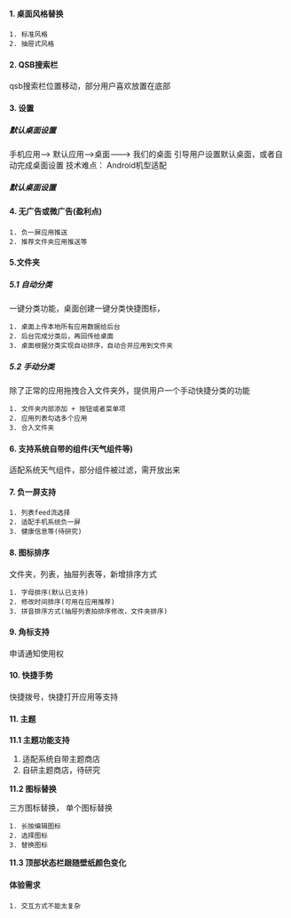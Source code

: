 #### 1. 桌面风格替换
    1. 标准风格
    2. 抽屉式风格

#### 2. QSB搜索栏
qsb搜索栏位置移动，部分用户喜欢放置在底部

#### 3. 设置
##### 默认桌面设置
手机应用--> 默认应用-->桌面---> 我们的桌面
引导用户设置默认桌面，或者自动完成桌面设置
技术难点：
    Android机型适配
##### 默认桌面设置

#### 4. 无广告或微广告(盈利点)
    1. 负一屏应用推送
    2. 推荐文件夹应用推送等
#### 5.文件夹
##### 5.1 自动分类
一键分类功能，桌面创建一键分类快捷图标，

    1. 桌面上传本地所有应用数据给后台
    2. 后台完成分类后，再回传给桌面
    3. 桌面根据分类实现自动排序，自动合并应用到文件夹
##### 5.2 手动分类
除了正常的应用拖拽合入文件夹外，提供用户一个手动快捷分类的功能

    1. 文件夹内部添加 + 按钮或者菜单项
    2. 应用列表勾选多个应用
    3. 合入文件夹

#### 6. 支持系统自带的组件(天气组件等)
适配系统天气组件，部分组件被过滤，需开放出来

#### 7. 负一屏支持
    1. 列表feed流选择
    2. 适配手机系统负一屏
    3. 健康信息等(待研究)

#### 8. 图标排序
文件夹，列表，抽屉列表等，新增排序方式

    1. 字母排序(默认已支持)
    2. 修改时间排序(可用在应用推荐)
    3. 拼音排序方式(抽屉列表拍排序修改，文件夹排序)

#### 9. 角标支持
申请通知使用权

#### 10. 快捷手势
快捷拨号，快捷打开应用等支持
#### 11. 主题
__11.1 主题功能支持__
1. 适配系统自带主题商店
2. 自研主题商店，待研究

__11.2 图标替换__

三方图标替换， 单个图标替换

    1. 长按编辑图标
    2. 选择图标
    3. 替换图标

__11.3 顶部状态栏跟随壁纸颜色变化__

#### 体验需求
    1. 交互方式不能太复杂
